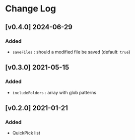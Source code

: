 # Change Log

## [v0.4.0] 2024-06-29
### Added
- `saveFiles` : should a modified file be saved (default: `true`)

## [v0.3.0] 2021-05-15
### Added
- `includeFolders` : array with glob patterns

## [v0.2.0] 2021-01-21
### Added
- QuickPick list

